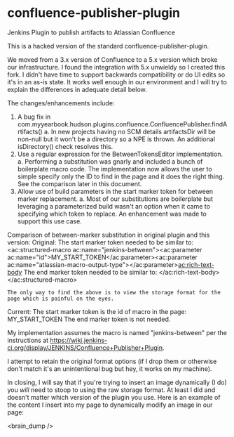 confluence-publisher-plugin
===========================

Jenkins Plugin to publish artifacts to Atlassian Confluence

This is a hacked version of the standard confluence-publisher-plugin.  

We moved from a 3.x version of Confluence to a 5.x version which broke our 
infrastructure. I found the integration with 5.x unwieldy so I created this 
fork.  I didn't have time to support backwards compatibility or do UI edits so 
it's in an as-is state.  It works well enough in our environment and I will try
to explain the differences in adequate detail below.

The changes/enhancements include:
  1. A bug fix in com.myyearbook.hudson.plugins.confluence.ConfluencePublisher.findArtifacts()
     a. In new projects having no SCM details artifactsDir will be non-null but 
        it won't be a directory so a NPE is thrown.  An additional isDirectory() check 
        resolves this.
  2. Use a regular expression for the BetweenTokensEditor implementation.
     a. Performing a substitution was gnarly and included a bunch of boilerplate
        macro code. The implementation now allows the user to simple specify only 
        the ID to find in the page and it does the right thing.  See the comparison 
        later in this document.
  3. Allow use of build parameters in the start marker token for between marker
     replacement.
     a.  Most of our substitutions are boilerplate but leveraging a parameterized 
         build wasn't an option when it came to specifying which token to replace.
         An enhancement was made to support this use case.  


Comparison of between-marker substitution in original plugin and this version:
  Original:
    The start marker token needed to be similar to: 
      <ac:structured-macro ac:name="jenkins-between"><ac:parameter ac:name="id">MY_START_TOKEN</ac:parameter><ac:parameter ac:name="atlassian-macro-output-type"></ac:parameter><ac:rich-text-body>
    The end marker token needed to be similar to:
      </ac:rich-text-body></ac:structured-macro>
  
    The only way to find the above is to view the storage format for the page which is painful on the eyes. 

  Current:
    The start marker token is the id of macro in the page: 
      MY_START_TOKEN
    The end marker token is not needed.
  
  My implementation assumes the macro is named "jenkins-between" per the instructions 
  at https://wiki.jenkins-ci.org/display/JENKINS/Confluence+Publisher+Plugin.
  
  I attempt to retain the original format options (if I drop them or otherwise 
  don't match it's an unintentional bug but hey, it works on my machine).  
  
  
In closing, I will say that if you're trying to insert an image dynamically 
(I do) you *will* need to stoop to using the raw storage format.  At least I 
did and doesn't matter which version of the plugin you use.  Here is an example
of the content I insert into my page to dynamically modify an image in our page:
<p><ac:image ac:align="center"><ri:attachment ri:filename="myfile.png" /></ac:image></p>

<brain_dump />

    
    
    